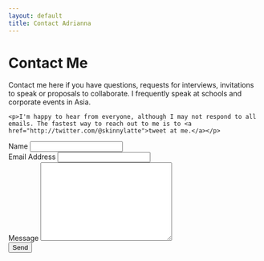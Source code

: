 ```yaml
---
layout: default
title: Contact Adrianna
---
```


<div id="contact">
  <h1 class="pageTitle">Contact Me</h1>
  <div class="contactContent">
    <p class="intro">Contact me here if you have questions, requests for interviews, invitations to speak or proposals to collaborate. I frequently speak at schools and corporate events in Asia.</p>

    <p>I'm happy to hear from everyone, although I may not respond to all emails. The fastest way to reach out to me is to <a href="http://twitter.com/@skinnylatte">tweet at me.</a></p>

  </div>

  <form action="http://formspree.io/skinnylatte@gmail.com" method="POST">
    <label for="name">Name</label>
    <input type="text" id="name" name="name" class="full-width"><br>
    <label for="email">Email Address</label>
    <input type="email" id="email" name="_replyto" class="full-width"><br>
    <label for="message">Message</label>
    <textarea name="message" id="message" cols="30" rows="10" class="full-width"></textarea><br>
    <input type="submit" value="Send" class="button">
  </form>
</div>
